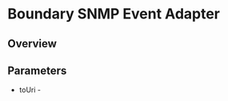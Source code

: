 Boundary SNMP Event Adapter
===========================


Overview
--------





Parameters
----------

* toUri - 
